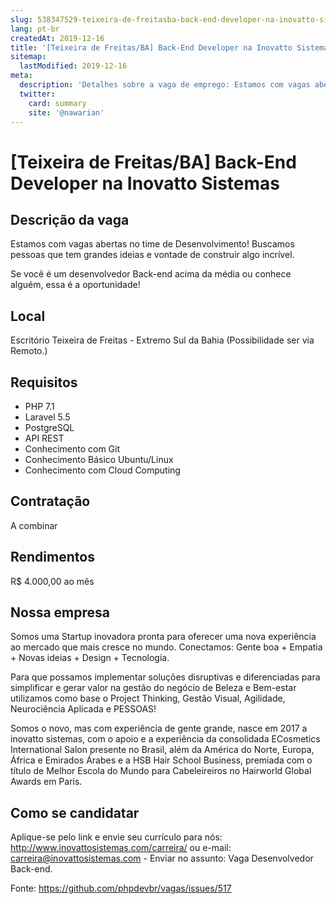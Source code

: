 ```yaml
---
slug: 538347529-teixeira-de-freitasba-back-end-developer-na-inovatto-sistemas
lang: pt-br
createdAt: 2019-12-16
title: '[Teixeira de Freitas/BA] Back-End Developer na Inovatto Sistemas - Vaga de Emprego'
sitemap:
  lastModified: 2019-12-16
meta:
  description: 'Detalhes sobre a vaga de emprego: Estamos com vagas abertas no time de Desenvolvimento! Buscamos pessoas que tem grandes ideias e vontade de construir algo incrível. Se você é um desenvolvedor Back-end acima da média ou conhece alguém, essa é a oportunidade!'
  twitter:
    card: summary
    site: '@nawarian'
---
```


# [Teixeira de Freitas/BA] Back-End Developer na Inovatto Sistemas

## Descrição da vaga
Estamos com vagas abertas no time de Desenvolvimento! Buscamos pessoas que tem grandes ideias e vontade de construir algo incrível.

Se você é um desenvolvedor Back-end acima da média ou conhece alguém, essa é a oportunidade!

## Local
Escritório Teixeira de Freitas - Extremo Sul da Bahia (Possibilidade ser via Remoto.)

## Requisitos
- PHP 7.1 
- Laravel 5.5
- PostgreSQL
- API REST
- Conhecimento com Git 
- Conhecimento Básico Ubuntu/Linux
- Conhecimento com Cloud Computing

## Contratação
A combinar

## Rendimentos
R$ 4.000,00 ao mês 

## Nossa empresa
Somos uma Startup inovadora pronta para oferecer uma nova experiência ao mercado que mais cresce no mundo. Conectamos: Gente boa + Empatia + Novas ideias + Design + Tecnologia.

Para que possamos implementar soluções disruptivas e diferenciadas para simplificar e gerar valor na gestão do negócio de Beleza e Bem-estar utilizamos como base o Project Thinking, Gestão Visual, Agilidade, Neurociência Aplicada e PESSOAS!

Somos o novo, mas com experiência de gente grande, nasce em 2017 a inovatto sistemas, com o apoio e a experiência da consolidada ECosmetics International Salon presente no Brasil, além da América do Norte, Europa, África e Emirados Árabes e a HSB Hair School Business, premiada com o título de Melhor Escola do Mundo para Cabeleireiros no Hairworld Global Awards em Paris.

## Como se candidatar
Aplique-se pelo link e envie seu currículo para nós: http://www.inovattosistemas.com/carreira/ ou e-mail: carreira@inovattosistemas.com - Enviar no assunto: Vaga Desenvolvedor Back-end.

Fonte: https://github.com/phpdevbr/vagas/issues/517